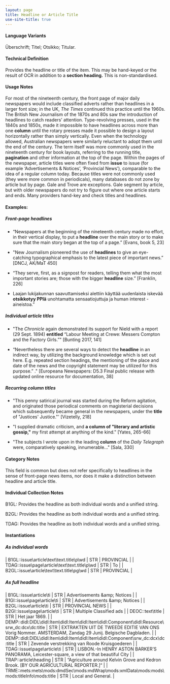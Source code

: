 ```yaml
---
layout: page
title: Headline or Article Title
use-site-title: true
---
```

#### Language Variants 

Überschrift; Titel; Otsikko; Titular. 

#### Technical Definition

Provides the headline or title of the item. This may be hand-keyed or the result of OCR in addition to a **section heading.** This is non-standardised.

#### Usage Notes

For most of the nineteenth century, the front page of major daily newspapers would include classified adverts rather than headlines in a larger font size; in the UK, *The Times* continued this practice until the 1960s. The British New Journalism of the 1870s and 80s saw the introduction of headlines to catch readers’ attention. Type-revolving presses, used in the 1840s and 1850s, made it impossible to have headlines across more than one **column** until the rotary presses made it possible to design a layout horizontally rather than simply vertically. Even when the technology allowed, Australian newspapers were similarly reluctant to adopt them until the end of the century. The term itself was more commonly used in the nineteenth century for book layouts, referring to the running title, **pagination** and other information at the top of the page. Within the pages of the newspaper, article titles were often fixed from **issue** to issue (for example ‘Advertisements & Notices’, ‘Provincial News’), comparable to the idea of a regular column today. Because titles were not commonly used (they were more common in periodicals), many databases do not zone by article but by page. Gale and Trove are exceptions. Gale segment by article, but with older newspapers do not try to figure out where one article starts and ends. Many providers hand-key and check titles and headlines.

#### Examples:

##### Front-page headlines

  - “Newspapers at the beginning of the nineteenth century made no effort, in their vertical display, to put a **headline** over the     main story or to make sure that the main story began at the top of a page.” \[Evans, book 5, 23\]

  - "New Journalism pioneered the use of **headlines** to give an eye-catching typographical emphasis to the latest piece of important news.” \[DNCJ, AK/MaT 450\]

  - “They serve, first, as a signpost for readers, telling them what the most important stories are; those with the bigger **headline**     size.” \[Franklin, 226\]

  - Laajan lukijakunnan saavuttamiseksi alettiin käyttää uudenlaista iskevää **otsikkotyy PPIä** unohtamatta sensaatiojuttuja ja human     interest -aineistoa.”

##### Individual article titles

  - "The *Chronicle* again demonstrated its support for Nield with a report (29 Sept. 1894) **entitled** “Labour Meeting at Crewe:     Messers Compton and the Factory Girls.”" \[Bunting 2017, 141\]

  - “Nevertheless there are several ways to detect the **headline** in an indirect way, by utilizing the background knowledge which is set     out here. E.g. repeated section headings, the mentioning of the place and date of the news and the copyright statement may be utilized for this purpose.” ." \[Europeana Newspapers: D5.3 Final     public release with updated online resource for documentation, 38\]

##### Recurring column titles

  - "This penny satirical journal was started during the Reform agitation, and originated those periodical comments on magisterial decisions which subsequently became general in the newspapers, under the **title** of "Justices' Justice."' \[Vizetelly, 218\]

  - "I supplied dramatic criticism, and **a column of "literary and artistic gossip,"** my first attempt at anything of the kind." \[Yates, 265-66\]

  - "The subjects I wrote upon in the leading **column** of the *Daily Telegraph* were, comparatively speaking, innumerable..." \[Sala, 330\]

#### Category Notes

This field is common but does not refer specifically to headlines in the sense of front-page news items, nor does it make a distinction between headline and article title.

#### Individual Collection Notes

B1GL: Provides the headline as both individual words and a unified string.

B2GL: Provides the headline as both individual words and a unified string.

TDAG: Provides the headline as both individual words and a unified string.

#### Instantiations

##### As individual words

| B1GL::issue\\article\\text\\text.title\\p\\wd       | STR | PROVINCIAL |
| TDAG::issue\\page\\article\\text\\text.title\\p\\wd | STR | To         |
| B2GL::issue\\article\\text\\text.title\\pg\\wd      | STR | PROVINCIAL |

##### As full headline

| B1GL::issue\\article\\ti                                                                                | STR | Advertisements \&amp; Notices                                                                         |
| B1GI::issue\\page\\article\\ti                                                                          | STR | Advertisements \&amp; Notices                                                                         |
| B2GL::issue\\article\\ti                                                                                | STR | PROVINCIAL NEWS                                                                                       |
| B2GI::issue\\page\\article\\ti                                                                          | STR | Multiple Classified ads                                                                               |
| DEOC::text\\title                                                                                       | STR | Het jaar 1869.                                                                                        |
| DEMP::didl:DIDL\\didl:Item\\didl:Item\\didl:Item\\didl:Component\\didl:Resource\\srw\_dc:dcx\\dc:title  | STR | EXTRAKTEN UIT DE TWEEDE EDITIE VAN ONS Vorig Nommer. AMSTERDAM, Zandag 29 Junij. Belgische Dagbladen. |
| DEMP::didl:DIDL\\didl:Item\\didl:Item\\didl:Item\\didl:Component\\srw\_dc:dcx\\dc:title                 | STR | Zevende verstrekking van Roode Kruisgoederen                                                          |
| TDAG::issue\\page\\article\\ti                                                                          | STR | LISBON.-In HENRY ASTON BARKER'S PANORAMA, Leicester-square, a view of that beautiful City             |
| TRAP::article\\heading                                                                                  | STR | “Agriculture around Kelvin Grove and Kedron Brook. \[BY OUR AGRICULTURAL REPORTER.\]“                 |
| TRME::mets:mets\\mods:dmdSec\\mods:mdWrap\\mods:xmlData\\mods:mods\\mods:titleInfo\\mods:title          | STR | Local and General.                                                                                    |
